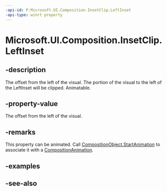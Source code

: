 ```yaml
---
-api-id: P:Microsoft.UI.Composition.InsetClip.LeftInset
-api-type: winrt property
---
```


<!-- Property syntax
public float LeftInset { get;  set; }
-->

# Microsoft.UI.Composition.InsetClip.LeftInset

## -description
The offset from the left of the visual. The portion of the visual to the left of the LeftInset will be clipped. Animatable.

## -property-value
The offset from the left of the visual.

## -remarks

This property can be animated. Call [CompositionObject.StartAnimation](compositionobject_startanimation_394405412.md) to associate it with a [CompositionAnimation](/windows/uwp/composition/composition-animation).

## -examples

## -see-also
